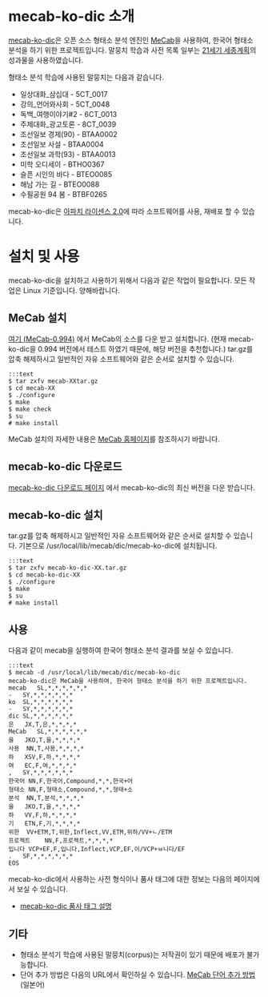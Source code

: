 # mecab-ko-dic 소개

[mecab-ko-dic](https://bitbucket.org/bibreen/mecab-ko-dic)은 오픈 소스 형태소 분석 엔진인 [MeCab](http://mecab.googlecode.com/svn/trunk/mecab/doc/index.html)을 사용하여, 한국어 형태소 분석을 하기 위한 프로젝트입니다. 말뭉치 학습과 사전 목록 일부는 [21세기 세종계획](http://www.sejong.or.kr/)의 성과물을 사용하였습니다.

형태소 분석 학습에 사용된 말뭉치는 다음과 같습니다.

  - 일상대화_삼십대 - 5CT_0017
  - 강의_언어와사회 - 5CT_0048
  - 독백_여행이야기#2 - 6CT_0013
  - 주제대화_광고토론 - 8CT_0039
  - 조선일보 경제(90) - BTAA0002
  - 조선일보 사설 - BTAA0004
  - 조선일보 과학(93) - BTAA0013
  - 미학 오디세이 - BTHO0367
  - 슬픈 시인의 바다 - BTEO0085
  - 해남 가는 길 - BTEO0088
  - 수필공원 94 봄 - BTBF0265

mecab-ko-dic은 [아파치 라이센스 2.0](http://www.apache.org/licenses/LICENSE-2.0.html)에 따라 소프트웨어를 사용, 재배포 할 수 있습니다.

# 설치 및 사용

mecab-ko-dic을 설치하고 사용하기 위해서 다음과 같은 작업이 필요합니다. 모든 작업은 Linux 기준입니다. 양해바랍니다.

## MeCab 설치

[여기 (MeCab-0.994)](http://code.google.com/p/mecab/downloads/detail?name=mecab-0.994.tar.gz&can=1&q=) 에서 MeCab의 소스를 다운 받고 설치합니다. (현재 mecab-ko-dic을 0.994 버전에서 테스트 하였기 때문에, 해당 버전을 추천합니다.)
tar.gz를 압축 해제하시고 일반적인 자유 소프트웨어와 같은 순서로 설치할 수 있습니다.

    :::text
    $ tar zxfv mecab-XXtar.gz
    $ cd mecab-XX
    $ ./configure 
    $ make
    $ make check
    $ su
    # make install

MeCab 설치의 자세한 내용은 [MeCab 홈페이지](http://mecab.googlecode.com/svn/trunk/mecab/doc/index.html)를 참조하시기 바랍니다.

## mecab-ko-dic 다운로드

[mecab-ko-dic 다운로드 페이지](https://bitbucket.org/bibreen/mecab-ko-dic/downloads) 에서 mecab-ko-dic의 최신 버전을 다운 받습니다.

## mecab-ko-dic 설치

tar.gz를 압축 해제하시고 일반적인 자유 소프트웨어와 같은 순서로 설치할 수 있습니다.
기본으로 /usr/local/lib/mecab/dic/mecab-ko-dic에 설치됩니다.

    :::text
    $ tar zxfv mecab-ko-dic-XX.tar.gz
    $ cd mecab-ko-dic-XX
    $ ./configure 
    $ make
    $ su
    # make install

## 사용

다음과 같이 mecab을 실행하여 한국어 형태소 분석 결과를 보실 수 있습니다. 

    :::text
    $ mecab -d /usr/local/lib/mecab/dic/mecab-ko-dic
    mecab-ko-dic은 MeCab을 사용하여, 한국어 형태소 분석을 하기 위한 프로젝트입니다.
    mecab	SL,*,*,*,*,*,*
    -	SY,*,*,*,*,*,*
    ko	SL,*,*,*,*,*,*
    -	SY,*,*,*,*,*,*
    dic	SL,*,*,*,*,*,*
    은	JX,T,은,*,*,*,*
    MeCab	SL,*,*,*,*,*,*
    을	JKO,T,을,*,*,*,*
    사용	NN,T,사용,*,*,*,*
    하	XSV,F,하,*,*,*,*
    여	EC,F,여,*,*,*,*
    ,	SY,*,*,*,*,*,*
    한국어	NN,F,한국어,Compound,*,*,한국+어
    형태소	NN,F,형태소,Compound,*,*,형태+소
    분석	NN,T,분석,*,*,*,*
    을	JKO,T,을,*,*,*,*
    하	VV,F,하,*,*,*,*
    기	ETN,F,기,*,*,*,*
    위한	VV+ETM,T,위한,Inflect,VV,ETM,위하/VV+ㄴ/ETM
    프로젝트	NN,F,프로젝트,*,*,*,*
    입니다	VCP+EF,F,입니다,Inflect,VCP,EF,이/VCP+ㅂ니다/EF
    .	SF,*,*,*,*,*,*
    EOS

mecab-ko-dic에서 사용하는 사전 형식이나 품사 태그에 대한 정보는 다음의 페이지에서 보실 수 있습니다.

  - [mecab-ko-dic 품사 태그 설명](https://docs.google.com/spreadsheet/ccc?key=0ApcJghR6UMXxdEdURGY2YzIwb3dSZ290RFpSaUkzZ0E&usp=sharing)

## 기타
  - 형태소 분석기 학습에 사용된 말뭉치(corpus)는 저작권이 있기 때문에 배포가 불가능합니다.
  - 단어 추가 방법은 다음의 URL에서 확인하실 수 있습니다.
    [MeCab 단어 추가 방법](http://mecab.googlecode.com/svn/trunk/mecab/doc/dic.html) \(일본어\)
